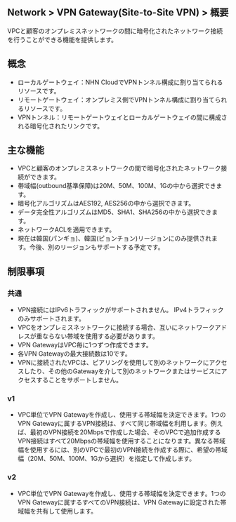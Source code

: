 ## Network > VPN Gateway(Site-to-Site VPN) > 概要

VPCと顧客のオンプレミスネットワークの間に暗号化されたネットワーク接続を行うことができる機能を提供します。


<a id="1"></a>
## 概念

* ローカルゲートウェイ：NHN CloudでVPNトンネル構成に割り当てられるリソースです。
* リモートゲートウェイ：オンプレミス側でVPNトンネル構成に割り当てられるリソースです。
* VPNトンネル：リモートゲートウェイとローカルゲートウェイの間に構成される暗号化されたリンクです。


<a id="2"></a>
## 主な機能

* VPCと顧客のオンプレミスネットワークの間で暗号化されたネットワーク接続ができます。
* 帯域幅(outbound基準保障)は20M、50M、100M、1Gの中から選択できます。
* 暗号化アルゴリズムはAES192, AES256の中から選択できます。
* データ完全性アルゴリズムはMD5、SHA1、SHA256の中から選択できます。
* ネットワークACLを適用できます。
* 現在は韓国(パンギョ)、韓国(ピョンチョン)リージョンにのみ提供されます。今後、別のリージョンもサポートする予定です。


<a id="3"></a>
## 制限事項

### 共通
* VPN接続にはIPv6トラフィックがサポートされません。 IPv4トラフィックのみサポートされます。
* VPCをオンプレミスネットワークに接続する場合、互いにネットワークアドレスが重ならない帯域を使用する必要があります。
* VPN GatewayはVPC毎に1つずつ作成できます。
* 各VPN Gatewayの最大接続数は10です。
* VPNに接続されたVPCは、ピアリングを使用して別のネットワークにアクセスしたり、その他のGatewayを介して別のネットワークまたはサービスにアクセスすることをサポートしません。

### v1
* VPC単位でVPN Gatewayを作成し、使用する帯域幅を決定できます。1つのVPN Gatewayに属するVPN接続は、すべて同じ帯域幅を利用します。例えば、最初のVPN接続を20Mbpsで作成した場合、そのVPCで追加作成するVPN接続はすべて20Mbpsの帯域幅を使用することになります。異なる帯域幅を使用するには、別のVPCで最初のVPN接続を作成する際に、希望の帯域幅（20M、50M、100M、1Gから選択）を指定して作成します。

### v2 
* VPC単位でVPN Gatewayを作成し、使用する帯域幅を決定できます。1つのVPN Gatewayに属するすべてのVPN接続は、VPN Gatewayに設定された帯域幅を共有して使用します。
